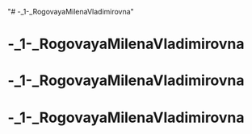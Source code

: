 "# -_1-_RogovayaMilenaVladimirovna" 
# -_1-_RogovayaMilenaVladimirovna
# -_1-_RogovayaMilenaVladimirovna
# -_1-_RogovayaMilenaVladimirovna

